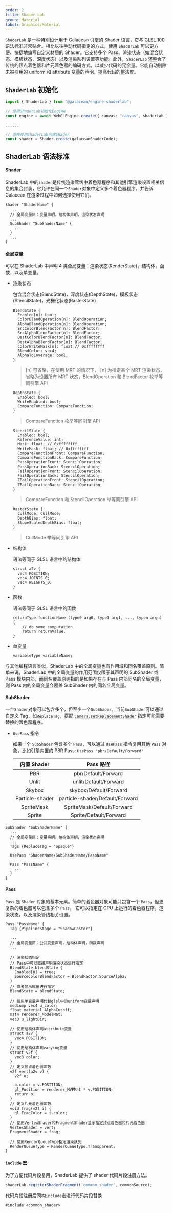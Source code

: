 ```yaml
---
order: 2
title: Shader Lab
group: Material
label: Graphics/Material
---
```


`ShaderLab` 是一种特别设计用于 Galacean 引擎的 Shader 语言，它与 [GLSL 100](https://www.khronos.org/files/opengles_shading_language.pdf) 语法标准非常贴合。相比以往手动代码指定的方式，使用 `ShaderLab` 可以更方便、快捷地编写自定义材质的 Shader。它支持多个 Pass、渲染状态（如混合状态、模板状态、深度状态）以及渲染队列设置等功能。此外，`ShaderLab` 还整合了传统的顶点着色器和片元着色器的编码方式，以减少代码的冗余量。它能自动剔除未被引用的 uniform 和 attribute 变量的声明，提高代码的整洁度。

<playground src="shader-lab.ts"></playground>

## `ShaderLab` 初始化

```ts
import { ShaderLab } from "@galacean/engine-shaderlab";

// 使用ShaderLab初始化Engine
const engine = await WebGLEngine.create({ canvas: "canvas", shaderLab });

......

// 直接使用ShaderLab创建Shader
const shader = Shader.create(galaceanShaderCode);
```

## ShaderLab 语法标准

#### Shader

ShaderLab 中的`Shader`是传统渲染管线中着色器程序和其他引擎渲染设置相关信息的集合封装，它允许在同一个`Shader`对象中定义多个着色器程序，并告诉 Galacean 在渲染过程中如何选择使用它们。

```
Shader "ShaderName" {
  ...
  // 全局变量区：变量声明，结构体声明，渲染状态声明
  ...
  SubShader "SubShaderName" {
    ...
  }
  ...
}
```

#### 全局变量

可以在 ShaderLab 中声明 4 类全局变量：渲染状态(RenderState)，结构体，函数，以及单变量。

- 渲染状态

  包含混合状态(BlendState)，深度状态(DepthState)，模板状态(StencilState)，光栅化状态(RasterState)

  ```
  BlendState {
    Enabled[n]: bool;
    ColorBlendOperation[n]: BlendOperation;
    AlphaBlendOperation[n]: BlendOperation;
    SrcColorBlendFactor[n]: BlendFactor;
    SrcAlphaBlendFactor[n]: BlendFactor;
    DestColorBlendFactor[n]: BlendFactor;
    DestAlphaBlendFactor[n]: BlendFactor;
    ColorWriteMask[n]: float // 0xffffffff
    BlendColor: vec4;
    AlphaToCoverage: bool;
  }
  ```

  > [n] 可省略，在使用 MRT 的情况下， [n] 为指定某个 MRT 渲染状态，省略为设置所有 MRT 状态，BlendOperation 和 BlendFactor 枚举等同引擎 API

  ```
  DepthState {
    Enabled: bool;
    WriteEnabled: bool;
    CompareFunction: CompareFunction;
  }
  ```

  > CompareFunction 枚举等同引擎 API

  ```
  StencilState {
    Enabled: bool;
    ReferenceValue: int;
    Mask: float; // 0xffffffff
    WriteMask: float; // 0xffffffff
    CompareFunctionFront: CompareFunction;
    CompareFunctionBack: CompareFunction;
    PassOperationFront: StencilOperation;
    PassOperationBack: StencilOperation;
    FailOperationFront: StencilOperation;
    FailOperationBack: StencilOperation;
    ZFailOperationFront: StencilOperation;
    ZFailOperationBack: StencilOperation;
  }
  ```

  > CompareFunction 和 StencilOperation 举等同引擎 API

  ```
  RasterState {
    CullMode: CullMode;
    DepthBias: float;
    SlopeScaledDepthBias: float;
  }
  ```

  > CullMode 举等同引擎 API

- 结构体

  语法等同于 GLSL 语言中的结构体

  ```
  struct a2v {
    vec4 POSITION;
    vec4 JOINTS_0;
    vec4 WEIGHTS_0;
  }
  ```

- 函数

  语法等同于 GLSL 语言中的函数

  ```
  returnType functionName (type0 arg0, type1 arg1, ..., typen argn)
  {
      // do some computation
      return returnValue;
  }
  ```

- 单变量

  ```
  variableType variableName;
  ```

与其他编程语言类似，ShaderLab 中的全局变量也有作用域和同名覆盖原则。简单来说，ShaderLab 中的全局变量的作用范围仅限于其声明的 SubShader 或 Pass 模块内部，而同名覆盖原则指的是如果存在与 Pass 内部同名的全局变量，则 Pass 内的全局变量会覆盖 SubShader 内的同名全局变量。

#### SubShader

一个`Shader`对象可以包含多个，但至少一个`SubShader`。当前`SubShader`可以通过自定义 Tag，如`ReplaceTag`，搭配 [`Camera.setReplacementShader`](${api}/core/Camera) 指定可能需要替换的着色器程序。

- `UsePass` 指令

  如果一个 `SubShader` 包含多个 `Pass`，可以通过 `UsePass` 指令复用其他 `Pass` 对象，比如引擎内置的 PBR Pass: `UsePass "pbr/Default/Forward"`

  |   内置 Shader   |            Pass 路径            |
  | :-------------: | :-----------------------------: |
  |       PBR       |       pbr/Default/Forward       |
  |      Unlit      |      unlit/Default/Forward      |
  |     Skybox      |     skybox/Default/Forward      |
  | Particle-shader | particle-shader/Default/Forward |
  |   SpriteMask    |   SpriteMask/Default/Forward    |
  |     Sprite      |     Sprite/Default/Forward      |

```
SubShader "SubShaderName" {
  ...
  // 全局变量区：变量声明，结构体声明，渲染状态声明
  ...
  Tags {ReplaceTag = "opaque"}

  UsePass "ShaderName/SubShaderName/PassName"

  Pass "PassName" {
    ...
  }
}
```

#### Pass

`Pass` 是 `Shader` 对象的基本元素。简单的着色器对象可能只包含一个 `Pass`，但更复杂的着色器可以包含多个 `Pass`。 它可以指定在 GPU 上运行的着色器程序，渲染状态，以及渲染管线相关设置。

```
Pass "PassName" {
  Tag {PipelineStage = "ShadowCaster"}

  ...
  // 全局变量区：公共变量声明，结构体声明，函数声明
  ...

  // 渲染状态指定
  // Pass中可以直接声明渲染状态进行指定
  BlendState blendState {
    Enabled[0] = true;
    SourceColorBlendFactor = BlendFactor.SourceAlpha;
  }
  // 或者显示赋值进行指定
  BlendState = blendState;

  // 使用单变量声明代替glsl中的uniform变量声明
  mediump vec4 u_color;
  float material_AlphaCutoff;
  mat4 renderer_ModelMat;
  vec3 u_lightDir;

  // 使用结构体声明attribute变量
  struct a2v {
    vec4 POSITION;
  }
  // 使用结构体声明varying变量
  struct v2f {
    vec3 color;
  }
  // 定义顶点着色器函数
  v2f vert(a2v v) {
    v2f o;

    o.color = v.POSITION;
    gl_Position = renderer_MVPMat * v.POSITION;
    return o;
  }
  // 定义片元着色器函数
  void frag(v2f i) {
    gl_FragColor = i.color;
  }
  // 使用VertexShader和FragmentShader显示指定顶点着色器和片元着色器
  VertexShader = vert;
  FragmentShader = frag;

  // 使用RenderQueueType指定渲染队列
  RenderQueueType = RenderQueueType.Transparent;
}
```

#### `include` 宏

为了方便代码片段复用，ShaderLab 提供了 shader 代码片段注册方法。

```ts
shaderLab.registerShaderFragment('common_shader', commonSource);
```

代码片段注册后同构`include`宏进行代码片段替换

```
#include <common_shader>
```
